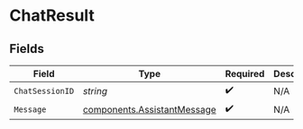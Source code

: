# ChatResult


## Fields

| Field                                                                      | Type                                                                       | Required                                                                   | Description                                                                |
| -------------------------------------------------------------------------- | -------------------------------------------------------------------------- | -------------------------------------------------------------------------- | -------------------------------------------------------------------------- |
| `ChatSessionID`                                                            | *string*                                                                   | :heavy_check_mark:                                                         | N/A                                                                        |
| `Message`                                                                  | [components.AssistantMessage](../../models/components/assistantmessage.md) | :heavy_check_mark:                                                         | N/A                                                                        |